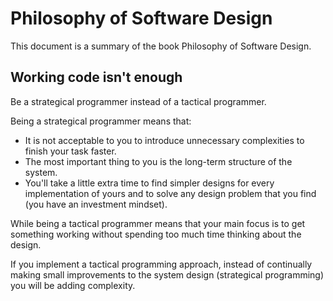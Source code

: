 # Philosophy of Software Design

This document is a summary of the book Philosophy of Software Design.

## Working code isn't enough
Be a strategical programmer instead of a tactical programmer. 

Being a strategical programmer means that:
- It is not acceptable to you to introduce unnecessary complexities to finish your task faster.
- The most important thing to you is the long-term structure of the system.
- You'll take a little extra time to find simpler designs for every implementation of yours and to solve any design problem that you find (you have an investment mindset).

While being a tactical programmer means that your main focus is to get something working without spending too much time thinking about the design.

If you implement a tactical programming approach, instead of continually making small improvements to the system design (strategical programming) you will be adding complexity.
